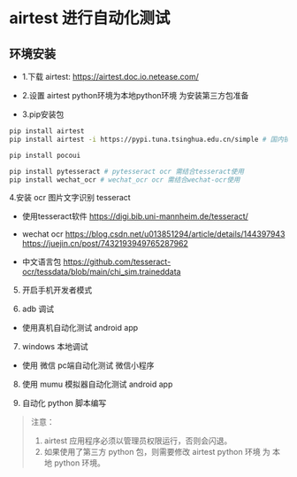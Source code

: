 # airtest 进行自动化测试

## 环境安装

+ 1.下载 airtest: https://airtest.doc.io.netease.com/
+ 2.设置 airtest python环境为本地python环境
  为安装第三方包准备

+ 3.pip安装包

```sh
pip install airtest
pip install airtest -i https://pypi.tuna.tsinghua.edu.cn/simple # 国内镜像更快

pip install pocoui

pip install pytesseract # pytesseract ocr 需结合tesseract使用
pip install wechat_ocr # wechat_ocr ocr 需结合wechat-ocr使用
```

4.安装 ocr 图片文字识别 tesseract

+ 使用tesseract软件
  https://digi.bib.uni-mannheim.de/tesseract/
+ wechat ocr
  https://blog.csdn.net/u013851294/article/details/144397943
  https://juejin.cn/post/7432193949765287962

+ 中文语言包
  https://github.com/tesseract-ocr/tessdata/blob/main/chi_sim.traineddata

5. 开启手机开发者模式

6. adb 调试

- 使用真机自动化测试 android app

7. windows 本地调试

- 使用 微信 pc端自动化测试 微信小程序

8. 使用 mumu 模拟器自动化测试 android app

9. 自动化 python 脚本编写

> 注意：
> 1. airtest 应用程序必须以管理员权限运行，否则会闪退。
> 2. 如果使用了第三方 python 包，则需要修改 airtest python 环境 为 本地 python 环境。
